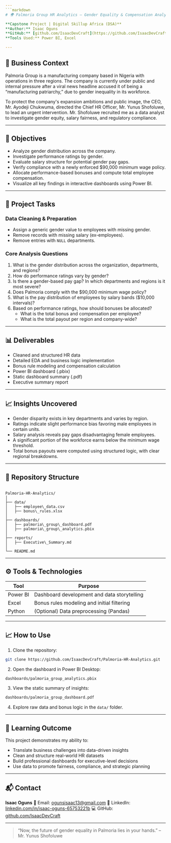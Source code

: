 ```yaml
---
```markdown
# 🌍 Palmoria Group HR Analytics — Gender Equality & Compensation Analysis

**Capstone Project | Digital Skillup Africa (DSA)**  
**Author:** Isaac Oguns  
**GitHub:** [github.com/IsaacDevCraft](https://github.com/IsaacDevCraft)  
**Tools Used:** Power BI, Excel  

---
```


## 🏢 Business Context

Palmoria Group is a manufacturing company based in Nigeria with operations in three regions. The company is currently under public and internal pressure after a viral news headline accused it of being a “manufacturing patriarchy,” due to gender inequality in its workforce.

To protect the company's expansion ambitions and public image, the CEO, Mr. Ayodeji Chukwuma, directed the Chief HR Officer, Mr. Yunus Shofoluwe, to lead an urgent intervention. Mr. Shofoluwe recruited me as a data analyst to investigate gender equity, salary fairness, and regulatory compliance.

---

## 🎯 Objectives

- Analyze gender distribution across the company.  
- Investigate performance ratings by gender.  
- Evaluate salary structure for potential gender pay gaps.  
- Verify compliance with a newly enforced $90,000 minimum wage policy.  
- Allocate performance-based bonuses and compute total employee compensation.  
- Visualize all key findings in interactive dashboards using Power BI.  

---

## 🧾 Project Tasks

### Data Cleaning & Preparation

- Assign a generic gender value to employees with missing gender.  
- Remove records with missing salary (ex-employees).  
- Remove entries with `NULL` departments.  

### Core Analysis Questions

1. What is the gender distribution across the organization, departments, and regions?  
2. How do performance ratings vary by gender?  
3. Is there a gender-based pay gap? In which departments and regions is it most severe?  
4. Does Palmoria comply with the $90,000 minimum wage policy?  
5. What is the pay distribution of employees by salary bands ($10,000 intervals)?  
6. Based on performance ratings, how should bonuses be allocated?  
   - What is the total bonus and compensation per employee?  
   - What is the total payout per region and company-wide?  

---

## 📊 Deliverables

- Cleaned and structured HR data  
- Detailed EDA and business logic implementation  
- Bonus rule modeling and compensation calculation  
- Power BI dashboard (.pbix)  
- Static dashboard summary (.pdf)  
- Executive summary report  

---

## 📈 Insights Uncovered

- Gender disparity exists in key departments and varies by region.  
- Ratings indicate slight performance bias favoring male employees in certain units.  
- Salary analysis reveals pay gaps disadvantaging female employees.  
- A significant portion of the workforce earns below the minimum wage threshold.  
- Total bonus payouts were computed using structured logic, with clear regional breakdowns.  

---

## 📁 Repository Structure

```

Palmoria-HR-Analytics/
│
├── data/
│   ├── employee\_data.csv
│   ├── bonus\_rules.xlsx
│
├── dashboards/
│   ├── palmoria\_group\_dashboard.pdf
│   ├── palmoria\_group\_analytics.pbix
│
├── reports/
│   ├── Executive\_Summary.md
│
└── README.md

````

---

## ⚙️ Tools & Technologies

| Tool     | Purpose                                      |
|----------|----------------------------------------------|
| Power BI | Dashboard development and data storytelling  |
| Excel    | Bonus rules modeling and initial filtering   |
| Python   | (Optional) Data preprocessing (Pandas)       |

---

## 📈 How to Use

1. Clone the repository:

```bash
git clone https://github.com/IsaacDevCraft/Palmoria-HR-Analytics.git
````

2. Open the dashboard in Power BI Desktop:

```bash
dashboards/palmoria_group_analytics.pbix
```

3. View the static summary of insights:

```bash
dashboards/palmoria_group_dashboard.pdf
```

4. Explore raw data and bonus logic in the `data/` folder.

---

## 🧠 Learning Outcome

This project demonstrates my ability to:

* Translate business challenges into data-driven insights
* Clean and structure real-world HR datasets
* Build professional dashboards for executive-level decisions
* Use data to promote fairness, compliance, and strategic planning

---

## 📬 Contact

**Isaac Oguns**
📧 Email: [ogunsisaac13@gmail.com](mailto:ogunsisaac13@gmail.com)
🔗 LinkedIn: [linkedin.com/in/isaac-oguns-65753221b](https://linkedin.com/in/isaac-oguns-65753221b)
💻 GitHub: [github.com/IsaacDevCraft](https://github.com/IsaacDevCraft)

---

> “Now, the future of gender equality in Palmoria lies in your hands.” – Mr. Yunus Shofoluwe


```
